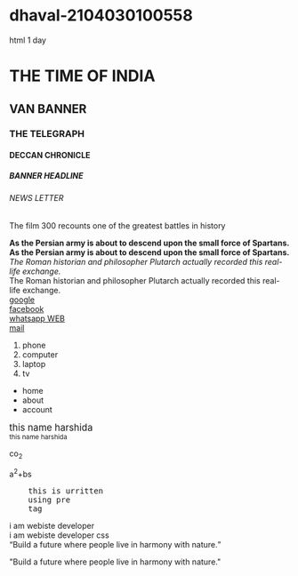 # dhaval-2104030100558
html 1 day 
<!DOCTYPE html>
<html>
    <head>
            <title>day 1 typogrp</title>
    </head>
    <body>
 <!----------HEADING------------>       
          <h1>THE TIME OF INDIA</h1>
          <h2>VAN BANNER</h2>
          <h3>THE TELEGRAPH</h3>
          <h4>DECCAN CHRONICLE</h4>
          <h5>BANNER HEADLINE</h5>
          <h6>NEWS LETTER</h6>
<!----------------paragraph element--------->
          <p>The film 300 recounts one of the greatest battles in history </p>
<!---------------bold text---------------->
          <b>As the Persian army is about to descend upon the small force of Spartans.</b><br>  
          <strong>As the Persian army is about to descend upon the small force of Spartans.</strong><br>
<!-----------ITALIFC STYLE-------------->
          <i>The Roman historian and philosopher Plutarch actually recorded this real-life exchange. </i><br>
          <italics>The Roman historian and philosopher Plutarch actually recorded this real-life exchange.</italics>
<!----------------LINK TAG-------------------->
          <br><a href="https://www.google.com/" > google</a>
          <br><a href="https://www.facebook.com/" target="_blank"> facebook</a>
          <br><a href="https://web.whatsapp.com/" mailto:dhavalp3679@gmail.com> whatsapp WEB</a>
          <br><a href="http://mail.google.com/mail/ " mailto:dhavalp3679@gmail.com> mail</a>
<!----------------OREDERED LIST----------------------->
          <ol>
              <li>phone</li>
              <li>computer</li>
              <li>laptop</li>
              <li>tv</li>
          </ol>
<!-----------------Vnordesed list----------------------------->     
<ul>
    <li>home</li>
    <li>about</li>
    <li>account</li>
</ul>
<!--------------------Big and small--------------------------->
<big>this name harshida</big><br>
<small>this name harshida</small>
<!---------------------subscript and supercriet------------------------------>
<p>co<sub>2</sub></p>
<p>a<sup>2</sup>+bs</p>
<!------------------------personal rescue enclosure------------------------------>
<pre>
    this is urritten 
    using pre 
    tag
</pre>
<!----------------------span tag---------------------->
<span>
     i am webiste developer 
</span><br>
<span>
    i am webiste developer css
</span><br>
<!-----------------short inline quptation------------------------->
<q>Build a future where people live in harmony with nature.</q>
<P>"Build a future where people live in harmony with nature."</P>
    </body>
</html>
